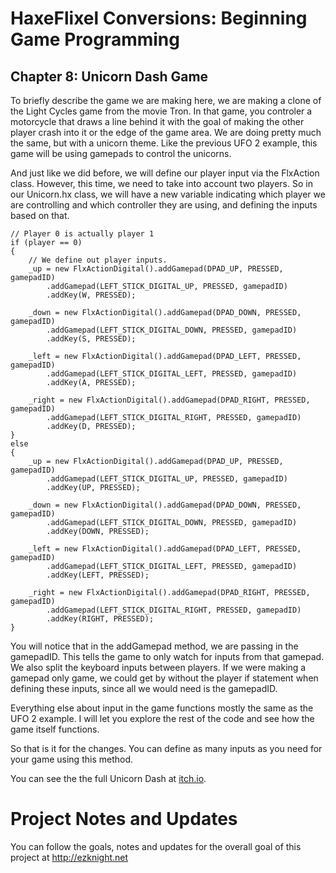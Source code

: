 # HaxeFlixel Conversions: Beginning Game Programming
## Chapter 8: Unicorn Dash Game

To briefly describe the game we are making here, we are making a clone of the Light Cycles game from the movie Tron. In that game, you controler a motorcycle that draws a line behind it with the goal of making the other player crash into it or the edge of the game area. We are doing pretty much the same, but with a unicorn theme. Like the previous UFO 2 example, this game will be using gamepads to control the unicorns. 

And just like we did before, we will define our player input via the FlxAction class. However, this time, we need to take into account two players. So in our Unicorn.hx class, we will have a new variable indicating which player we are controlling and which controller they are using, and defining the inputs based on that.

```
// Player 0 is actually player 1
if (player == 0)
{
    // We define out player inputs.
    _up = new FlxActionDigital().addGamepad(DPAD_UP, PRESSED, gamepadID)
        .addGamepad(LEFT_STICK_DIGITAL_UP, PRESSED, gamepadID)
        .addKey(W, PRESSED);

    _down = new FlxActionDigital().addGamepad(DPAD_DOWN, PRESSED, gamepadID)
        .addGamepad(LEFT_STICK_DIGITAL_DOWN, PRESSED, gamepadID)
        .addKey(S, PRESSED);

    _left = new FlxActionDigital().addGamepad(DPAD_LEFT, PRESSED, gamepadID)
        .addGamepad(LEFT_STICK_DIGITAL_LEFT, PRESSED, gamepadID)
        .addKey(A, PRESSED);

    _right = new FlxActionDigital().addGamepad(DPAD_RIGHT, PRESSED, gamepadID)
        .addGamepad(LEFT_STICK_DIGITAL_RIGHT, PRESSED, gamepadID)
        .addKey(D, PRESSED);
}
else
{
    _up = new FlxActionDigital().addGamepad(DPAD_UP, PRESSED, gamepadID)
        .addGamepad(LEFT_STICK_DIGITAL_UP, PRESSED, gamepadID)
        .addKey(UP, PRESSED);

    _down = new FlxActionDigital().addGamepad(DPAD_DOWN, PRESSED, gamepadID)
        .addGamepad(LEFT_STICK_DIGITAL_DOWN, PRESSED, gamepadID)
        .addKey(DOWN, PRESSED);

    _left = new FlxActionDigital().addGamepad(DPAD_LEFT, PRESSED, gamepadID)
        .addGamepad(LEFT_STICK_DIGITAL_LEFT, PRESSED, gamepadID)
        .addKey(LEFT, PRESSED);

    _right = new FlxActionDigital().addGamepad(DPAD_RIGHT, PRESSED, gamepadID)
        .addGamepad(LEFT_STICK_DIGITAL_RIGHT, PRESSED, gamepadID)
        .addKey(RIGHT, PRESSED);
}
```

You will notice that in the addGamepad method, we are passing in the gamepadID. This tells the game to only watch for inputs from that gamepad. We also split the keyboard inputs between players. If we were making a gamepad only game, we could get by without the player if statement when defining these inputs, since all we would need is the gamepadID. 

Everything else about input in the game functions mostly the same as the UFO 2 example. I will let you explore the rest of the code and see how the game itself functions. 

So that is it for the changes. You can define as many inputs as you need for your game using this method.

You can see the the full Unicorn Dash at [itch.io](https://heroofdermwood.itch.io/bgp-unicorn-dash).

# Project Notes and Updates
You can follow the goals, notes and updates for the overall goal of this project at  http://ezknight.net
